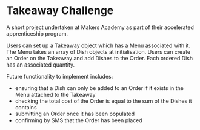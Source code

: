 # Takeaway Challenge
A short project undertaken at Makers Academy as part of their accelerated apprenticeship program.

Users can set up a Takeaway object which has a Menu associated with it. The Menu takes an array of Dish objects at initialisation. Users can create an Order on the Takeaway and add Dishes to the Order. Each ordered Dish has an associated quantity.

Future functionality to implement includes:
- ensuring that a Dish can only be added to an Order if it exists in the Menu attached to the Takeaway
- checking the total cost of the Order is equal to the sum of the Dishes it contains
- submitting an Order once it has been populated
- confirming by SMS that the Order has been placed

